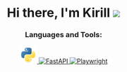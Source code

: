 <h1 align="center">Hi there, I'm Kirill
<img src="https://github.com/blackcater/blackcater/raw/main/images/Hi.gif" height="23"/></h1>

<h3 align="center">Languages and Tools:</h3>
  <p align="center">  
  <a href="https://www.python.org"> <img src="https://raw.githubusercontent.com/devicons/devicon/master/icons/python/python-original.svg" alt="python" width="40" height="40"/> </a>  
  <a href="https://fastapi.tiangolo.com/"> <img src="https://icon.icepanel.io/Technology/svg/FastAPI.svg" alt="FastAPI" width="40" height="40"/> </a>
  <a href="https://playwright.dev/"> <img src="https://images.icon-icons.com/3914/PNG/512/playwright_logo_icon_248827.png" alt="Playwright" width="40" height="40"/> </a>
</p>
